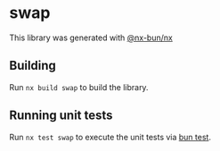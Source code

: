 # swap

This library was generated with [@nx-bun/nx](https://github.com/jordan-hall/nx-bun)

## Building

Run `nx build swap` to build the library.

## Running unit tests

Run `nx test swap` to execute the unit tests via [bun test](https://bun.sh/docs/cli/test).
